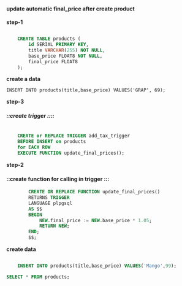 ####  update automatic final_price  after create product 

**step-1**

```sql

    CREATE TABLE products (
        id SERIAL PRIMARY KEY,
        title VARCHAR(255) NOT NULL,
        base_price FLOAT8 NOT NULL,
        final_price FLOAT8
    );
```

**create a data**

    INSERT INTO products(title,base_price) VALUES('GRAP', 69);

**step-3**
#####   ::create trigger ::::
```sql

    CREATE or REPLACE TRIGGER add_tax_trigger 
    BEFORE INSERT on products
    for EACH ROW
    EXECUTE FUNCTION update_final_prices();
```

**step-2**
#### ::create function for calling in trigger :::

```sql
        CREATE OR REPLACE FUNCTION update_final_prices()
        RETURNS TRIGGER
        LANGUAGE plpgsql 
        AS $$
        BEGIN
            NEW.final_price := NEW.base_price * 1.05;
            RETURN NEW;
        END;
        $$;

```

**create data**
```sql

    INSERT INTO products(title,base_price) VALUES('Mango',99);

SELECT * FROM products;
```